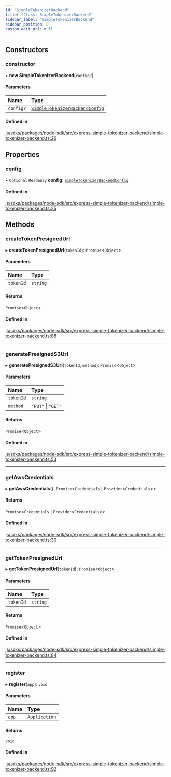 ```yaml
---
id: "SimpleTokenizerBackend"
title: "Class: SimpleTokenizerBackend"
sidebar_label: "SimpleTokenizerBackend"
sidebar_position: 0
custom_edit_url: null
---
```


## Constructors

### constructor

• **new SimpleTokenizerBackend**(`config?`)

#### Parameters

| Name | Type |
| :------ | :------ |
| `config?` | [`SimpleTokenizerBackendConfig`](../interfaces/SimpleTokenizerBackendConfig.md) |

#### Defined in

[js/sdks/packages/node-sdk/src/express-simple-tokenizer-backend/simple-tokenizer-backend.ts:26](https://github.com/refinery-labs/lunasec-monorepo/blob/03d4513/js/sdks/packages/node-sdk/src/express-simple-tokenizer-backend/simple-tokenizer-backend.ts#L26)

## Properties

### config

• `Optional` `Readonly` **config**: [`SimpleTokenizerBackendConfig`](../interfaces/SimpleTokenizerBackendConfig.md)

#### Defined in

[js/sdks/packages/node-sdk/src/express-simple-tokenizer-backend/simple-tokenizer-backend.ts:25](https://github.com/refinery-labs/lunasec-monorepo/blob/03d4513/js/sdks/packages/node-sdk/src/express-simple-tokenizer-backend/simple-tokenizer-backend.ts#L25)

## Methods

### createTokenPresignedUrl

▸ **createTokenPresignedUrl**(`tokenId`): `Promise`<`Object`\>

#### Parameters

| Name | Type |
| :------ | :------ |
| `tokenId` | `string` |

#### Returns

`Promise`<`Object`\>

#### Defined in

[js/sdks/packages/node-sdk/src/express-simple-tokenizer-backend/simple-tokenizer-backend.ts:88](https://github.com/refinery-labs/lunasec-monorepo/blob/03d4513/js/sdks/packages/node-sdk/src/express-simple-tokenizer-backend/simple-tokenizer-backend.ts#L88)

___

### generatePresignedS3Url

▸ **generatePresignedS3Url**(`tokenId`, `method`): `Promise`<`Object`\>

#### Parameters

| Name | Type |
| :------ | :------ |
| `tokenId` | `string` |
| `method` | ``"PUT"`` \| ``"GET"`` |

#### Returns

`Promise`<`Object`\>

#### Defined in

[js/sdks/packages/node-sdk/src/express-simple-tokenizer-backend/simple-tokenizer-backend.ts:53](https://github.com/refinery-labs/lunasec-monorepo/blob/03d4513/js/sdks/packages/node-sdk/src/express-simple-tokenizer-backend/simple-tokenizer-backend.ts#L53)

___

### getAwsCredentials

▸ **getAwsCredentials**(): `Promise`<`Credentials` \| `Provider`<`Credentials`\>\>

#### Returns

`Promise`<`Credentials` \| `Provider`<`Credentials`\>\>

#### Defined in

[js/sdks/packages/node-sdk/src/express-simple-tokenizer-backend/simple-tokenizer-backend.ts:30](https://github.com/refinery-labs/lunasec-monorepo/blob/03d4513/js/sdks/packages/node-sdk/src/express-simple-tokenizer-backend/simple-tokenizer-backend.ts#L30)

___

### getTokenPresignedUrl

▸ **getTokenPresignedUrl**(`tokenId`): `Promise`<`Object`\>

#### Parameters

| Name | Type |
| :------ | :------ |
| `tokenId` | `string` |

#### Returns

`Promise`<`Object`\>

#### Defined in

[js/sdks/packages/node-sdk/src/express-simple-tokenizer-backend/simple-tokenizer-backend.ts:84](https://github.com/refinery-labs/lunasec-monorepo/blob/03d4513/js/sdks/packages/node-sdk/src/express-simple-tokenizer-backend/simple-tokenizer-backend.ts#L84)

___

### register

▸ **register**(`app`): `void`

#### Parameters

| Name | Type |
| :------ | :------ |
| `app` | `Application` |

#### Returns

`void`

#### Defined in

[js/sdks/packages/node-sdk/src/express-simple-tokenizer-backend/simple-tokenizer-backend.ts:92](https://github.com/refinery-labs/lunasec-monorepo/blob/03d4513/js/sdks/packages/node-sdk/src/express-simple-tokenizer-backend/simple-tokenizer-backend.ts#L92)
